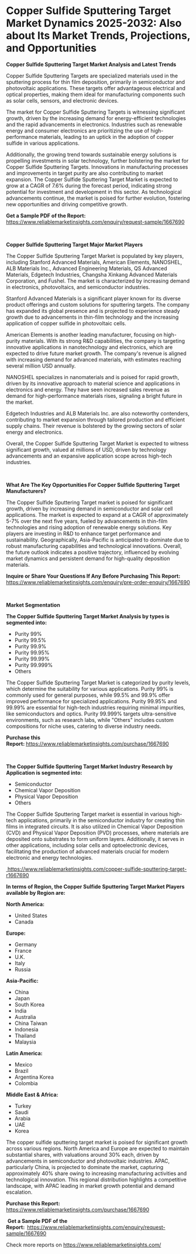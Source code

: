 <p><h1>Copper Sulfide Sputtering Target Market Dynamics 2025-2032: Also about Its Market Trends, Projections, and Opportunities</h1></p><p><strong>Copper Sulfide Sputtering Target Market Analysis and Latest Trends</strong></p>
<p><p>Copper Sulfide Sputtering Targets are specialized materials used in the sputtering process for thin film deposition, primarily in semiconductor and photovoltaic applications. These targets offer advantageous electrical and optical properties, making them ideal for manufacturing components such as solar cells, sensors, and electronic devices. </p><p>The market for Copper Sulfide Sputtering Targets is witnessing significant growth, driven by the increasing demand for energy-efficient technologies and the rapid advancements in electronics. Industries such as renewable energy and consumer electronics are prioritizing the use of high-performance materials, leading to an uptick in the adoption of copper sulfide in various applications. </p><p>Additionally, the growing trend towards sustainable energy solutions is propelling investments in solar technology, further bolstering the market for Copper Sulfide Sputtering Targets. Innovations in manufacturing processes and improvements in target purity are also contributing to market expansion. The Copper Sulfide Sputtering Target Market is expected to grow at a CAGR of 7.6% during the forecast period, indicating strong potential for investment and development in this sector. As technological advancements continue, the market is poised for further evolution, fostering new opportunities and driving competitive growth.</p></p>
<p><strong>Get a Sample PDF of the Report:&nbsp;</strong> <a href="https://www.reliablemarketinsights.com/enquiry/request-sample/1667690?utm_campaign=3312&utm_medium=2&utm_source=Github&utm_content=ia&utm_term=08032025&utm_id=copper-sulfide-sputtering-target">https://www.reliablemarketinsights.com/enquiry/request-sample/1667690</a></p>
<p>&nbsp;</p>
<p><strong>Copper Sulfide Sputtering Target Major Market Players</strong></p>
<p><p>The Copper Sulfide Sputtering Target Market is populated by key players, including Stanford Advanced Materials, American Elements, NANOSHEL, ALB Materials Inc., Advanced Engineering Materials, QS Advanced Materials, Edgetech Industries, Changsha Xinkang Advanced Materials Corporation, and Fushel. The market is characterized by increasing demand in electronics, photovoltaics, and semiconductor industries.</p><p>Stanford Advanced Materials is a significant player known for its diverse product offerings and custom solutions for sputtering targets. The company has expanded its global presence and is projected to experience steady growth due to advancements in thin-film technology and the increasing application of copper sulfide in photovoltaic cells.</p><p>American Elements is another leading manufacturer, focusing on high-purity materials. With its strong R&D capabilities, the company is targeting innovative applications in nanotechnology and electronics, which are expected to drive future market growth. The company's revenue is aligned with increasing demand for advanced materials, with estimates reaching several million USD annually.</p><p>NANOSHEL specializes in nanomaterials and is poised for rapid growth, driven by its innovative approach to material science and applications in electronics and energy. They have seen increased sales revenue as demand for high-performance materials rises, signaling a bright future in the market.</p><p>Edgetech Industries and ALB Materials Inc. are also noteworthy contenders, contributing to market expansion through tailored production and efficient supply chains. Their revenue is bolstered by the growing sectors of solar energy and electronics.</p><p>Overall, the Copper Sulfide Sputtering Target Market is expected to witness significant growth, valued at millions of USD, driven by technology advancements and an expansive application scope across high-tech industries.</p></p>
<p>&nbsp;</p>
<p><strong>What Are The Key Opportunities For Copper Sulfide Sputtering Target Manufacturers?</strong></p>
<p><p>The Copper Sulfide Sputtering Target market is poised for significant growth, driven by increasing demand in semiconductor and solar cell applications. The market is expected to expand at a CAGR of approximately 5-7% over the next five years, fueled by advancements in thin-film technologies and rising adoption of renewable energy solutions. Key players are investing in R&D to enhance target performance and sustainability. Geographically, Asia-Pacific is anticipated to dominate due to robust manufacturing capabilities and technological innovations. Overall, the future outlook indicates a positive trajectory, influenced by evolving market dynamics and persistent demand for high-quality deposition materials.</p></p>
<p><strong>Inquire or Share Your Questions If Any Before Purchasing This Report:</strong> <a href="https://www.reliablemarketinsights.com/enquiry/pre-order-enquiry/1667690?utm_campaign=3312&utm_medium=2&utm_source=Github&utm_content=ia&utm_term=08032025&utm_id=copper-sulfide-sputtering-target">https://www.reliablemarketinsights.com/enquiry/pre-order-enquiry/1667690</a></p>
<p>&nbsp;</p>
<p><strong>Market Segmentation</strong></p>
<p><strong>The Copper Sulfide Sputtering Target Market Analysis by types is segmented into:</strong></p>
<p><ul><li>Purity 99%</li><li>Purity 99.5%</li><li>Purity 99.9%</li><li>Purity 99.95%</li><li>Purity 99.99%</li><li>Purity 99.999%</li><li>Others</li></ul></p>
<p><p>The Copper Sulfide Sputtering Target Market is categorized by purity levels, which determine the suitability for various applications. Purity 99% is commonly used for general purposes, while 99.5% and 99.9% offer improved performance for specialized applications. Purity 99.95% and 99.99% are essential for high-tech industries requiring minimal impurities, like semiconductors and optics. Purity 99.999% targets ultra-sensitive environments, such as research labs, while "Others" includes custom compositions for niche uses, catering to diverse industry needs.</p></p>
<p><strong>Purchase this Report:&nbsp;</strong><a href="https://www.reliablemarketinsights.com/purchase/1667690?utm_campaign=3312&utm_medium=2&utm_source=Github&utm_content=ia&utm_term=08032025&utm_id=copper-sulfide-sputtering-target">https://www.reliablemarketinsights.com/purchase/1667690</a></p>
<p>&nbsp;</p>
<p><strong>The Copper Sulfide Sputtering Target Market Industry Research by Application is segmented into:</strong></p>
<p><ul><li>Semiconductor</li><li>Chemical Vapor Deposition</li><li>Physical Vapor Deposition</li><li>Others</li></ul></p>
<p><p>The Copper Sulfide Sputtering Target market is essential in various high-tech applications, primarily in the semiconductor industry for creating thin films in integrated circuits. It is also utilized in Chemical Vapor Deposition (CVD) and Physical Vapor Deposition (PVD) processes, where materials are deposited onto substrates to form uniform layers. Additionally, it serves in other applications, including solar cells and optoelectronic devices, facilitating the production of advanced materials crucial for modern electronic and energy technologies.</p></p>
<p><a href="https://www.reliablemarketinsights.com/copper-sulfide-sputtering-target-r1667690?utm_campaign=3312&utm_medium=2&utm_source=Github&utm_content=ia&utm_term=08032025&utm_id=copper-sulfide-sputtering-target">&nbsp;https://www.reliablemarketinsights.com/copper-sulfide-sputtering-target-r1667690</a></p>
<p><strong>In terms of Region, the Copper Sulfide Sputtering Target Market Players available by Region are:</strong></p>
<p>
    <p> <strong> North America: </strong>
        <ul>
            <li>United States</li>
            <li>Canada</li>
        </ul>
        </p> 
    <p> <strong> Europe: </strong>
        <ul>
            <li>Germany</li>
            <li>France</li>
            <li>U.K.</li>
            <li>Italy</li>
            <li>Russia</li>
        </ul>
        </p> 
    <p> <strong> Asia-Pacific: </strong>
        <ul>
            <li>China</li>
            <li>Japan</li>
            <li>South Korea</li>
            <li>India</li>
            <li>Australia</li>
            <li>China Taiwan</li>
            <li>Indonesia</li>
            <li>Thailand</li>
            <li>Malaysia</li>
        </ul>
        </p> 
    <p> <strong> Latin America: </strong>
        <ul>
            <li>Mexico</li>
            <li>Brazil</li>
            <li>Argentina Korea</li>
            <li>Colombia</li>
        </ul>
        </p> 
    <p> <strong> Middle East & Africa: </strong>
        <ul>
            <li>Turkey</li>
            <li>Saudi</li>
            <li>Arabia</li>
            <li>UAE</li>
            <li>Korea</li>
        </ul>
    </p>
    </p>
<p><p>The copper sulfide sputtering target market is poised for significant growth across various regions. North America and Europe are expected to maintain substantial shares, with valuations around 30% each, driven by advancements in semiconductor and photovoltaic industries. APAC, particularly China, is projected to dominate the market, capturing approximately 40% share owing to increasing manufacturing activities and technological innovation. This regional distribution highlights a competitive landscape, with APAC leading in market growth potential and demand escalation.</p></p>
<p><strong>Purchase this Report: </strong><a href="https://www.reliablemarketinsights.com/purchase/1667690?utm_campaign=3312&utm_medium=2&utm_source=Github&utm_content=ia&utm_term=08032025&utm_id=copper-sulfide-sputtering-target">https://www.reliablemarketinsights.com/purchase/1667690</a></p>
<p>&nbsp;<strong>Get a Sample PDF of the Report:&nbsp;&nbsp;</strong><a href="https://www.reliablemarketinsights.com/enquiry/request-sample/1667690?utm_campaign=3312&utm_medium=2&utm_source=Github&utm_content=ia&utm_term=08032025&utm_id=copper-sulfide-sputtering-target">https://www.reliablemarketinsights.com/enquiry/request-sample/1667690</a></p>
<p><strong></strong></p>
<p>Check more reports on <a href="https://www.reliablemarketinsights.com/?utm_campaign=3312&utm_medium=2&utm_source=Github&utm_content=ia&utm_term=08032025&utm_id=copper-sulfide-sputtering-target">https://www.reliablemarketinsights.com/</a></p>